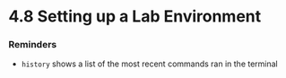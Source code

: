 # 4.8 Setting up a Lab Environment

### Reminders
- `history` shows a list of the most recent commands ran in the terminal
